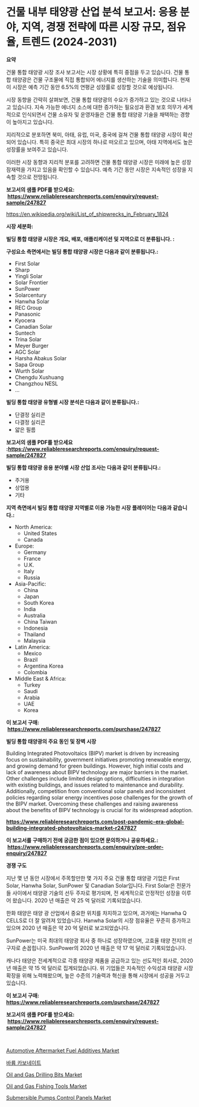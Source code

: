 <p><h1>건물 내부 태양광 산업 분석 보고서: 응용 분야, 지역, 경쟁 전략에 따른 시장 규모, 점유율, 트렌드 (2024-2031)</h1></p><p><strong>요약</strong></p>
<p><p>건물 통합 태양광 시장 조사 보고서는 시장 상황에 특히 중점을 두고 있습니다. 건물 통합 태양광은 건물 구조물에 직접 통합되어 에너지를 생산하는 기술을 의미합니다. 현재 이 시장은 예측 기간 동안 6.5%의 연평균 성장률로 성장할 것으로 예상됩니다.</p><p>시장 동향을 간략히 살펴보면, 건물 통합 태양광의 수요가 증가하고 있는 것으로 나타나고 있습니다. 지속 가능한 에너지 소스에 대한 증가하는 필요성과 환경 보호 의무가 세계적으로 인식되면서 건물 소유자 및 운영자들은 건물 통합 태양광 기술을 채택하는 경향이 높아지고 있습니다.</p><p>지리적으로 분포하면 북미, 아태, 유럽, 미국, 중국에 걸쳐 건물 통합 태양광 시장이 확산되어 있습니다. 특히 중국은 최대 시장의 하나로 떠오르고 있으며, 아태 지역에서도 높은 성장률을 보여주고 있습니다.</p><p>이러한 시장 동향과 지리적 분포를 고려하면 건물 통합 태양광 시장은 미래에 높은 성장 잠재력을 가지고 있음을 확인할 수 있습니다. 예측 기간 동안 시장은 지속적인 성장을 지속할 것으로 전망됩니다.</p></p>
<p><strong>보고서의 샘플 PDF를 받으세요: &nbsp;<a href="https://www.reliableresearchreports.com/enquiry/request-sample/247827">https://www.reliableresearchreports.com/enquiry/request-sample/247827</a></strong></p>
<p><a href="https://en.wikipedia.org/wiki/List_of_shipwrecks_in_February_1824">https://en.wikipedia.org/wiki/List_of_shipwrecks_in_February_1824</a></p>
<p><strong>시장 세분화:</strong></p>
<p><strong> 빌딩 통합 태양광 시장은 개요, 배포, 애플리케이션 및 지역으로 더 분류됩니다. :</strong></p>
<p><strong>구성요소 측면에서는 빌딩 통합 태양광 시장은 다음과 같이 분류됩니다.:</strong></p>
<p><ul><li>First Solar</li><li>Sharp</li><li>Yingli Solar</li><li>Solar Frontier</li><li>SunPower</li><li>Solarcentury</li><li>Hanwha Solar</li><li>REC Group</li><li>Panasonic</li><li>Kyocera</li><li>Canadian Solar</li><li>Suntech</li><li>Trina Solar</li><li>Meyer Burger</li><li>AGC Solar</li><li>Harsha Abakus Solar</li><li>Sapa Group</li><li>Wurth Solar</li><li>Chengdu Xushuang</li><li>Changzhou NESL</li><li>...</li></ul></p>
<p><strong> 빌딩 통합 태양광 유형별 시장 분석은 다음과 같이 분류됩니다.:</strong></p>
<p><ul><li>단결정 실리콘</li><li>다결정 실리콘</li><li>얇은 필름</li></ul></p>
<p><strong>보고서의 샘플 PDF를 받으세요 :<a href="https://www.reliableresearchreports.com/enquiry/request-sample/247827">https://www.reliableresearchreports.com/enquiry/request-sample/247827</a></strong></p>
<p><strong> 빌딩 통합 태양광 응용 분야별 시장 산업 조사는 다음과 같이 분류됩니다.:</strong></p>
<p><ul><li>주거용</li><li>상업용</li><li>기타</li></ul></p>
<p><strong>지역 측면에서 빌딩 통합 태양광 지역별로 이용 가능한 시장 플레이어는 다음과 같습니다.:</strong></p>
<p><ul>
    <li>
        North America:
        <ul>
            <li>United States</li>
            <li>Canada</li>
        </ul>
    </li>
    <li>
        Europe:
        <ul>
            <li>Germany</li>
            <li>France</li>
            <li>U.K.</li>
            <li>Italy</li>
            <li>Russia</li>
        </ul>
    </li>
    <li>
        Asia-Pacific:
        <ul>
            <li>China</li>
            <li>Japan</li>
            <li>South Korea</li>
            <li>India</li>
            <li>Australia</li>
            <li>China Taiwan</li>
            <li>Indonesia</li>
            <li>Thailand</li>
            <li>Malaysia</li>
        </ul>
    </li>
    <li>
        Latin America:
        <ul>
            <li>Mexico</li>
            <li>Brazil</li>
            <li>Argentina Korea</li>
            <li>Colombia</li>
        </ul>
    </li>
    <li>
        Middle East & Africa:
        <ul>
            <li>Turkey</li>
            <li>Saudi</li>
            <li>Arabia</li>
            <li>UAE</li>
            <li>Korea</li>
        </ul>
    </li>
    </ul></p>
<p><strong>이 보고서 구매: &nbsp;<a href="https://www.reliableresearchreports.com/purchase/247827">https://www.reliableresearchreports.com/purchase/247827</a></strong></p>
<p><strong>빌딩 통합 태양광의 주요 동인 및 장벽 시장</strong></p>
<p><p>Building Integrated Photovoltaics (BIPV) market is driven by increasing focus on sustainability, government initiatives promoting renewable energy, and growing demand for green buildings. However, high initial costs and lack of awareness about BIPV technology are major barriers in the market. Other challenges include limited design options, difficulties in integration with existing buildings, and issues related to maintenance and durability. Additionally, competition from conventional solar panels and inconsistent policies regarding solar energy incentives pose challenges for the growth of the BIPV market. Overcoming these challenges and raising awareness about the benefits of BIPV technology is crucial for its widespread adoption.</p></p>
<p><strong><a href="https://www.reliableresearchreports.com/post-pandemic-era-global-building-integrated-photovoltaics-market-r247827">https://www.reliableresearchreports.com/post-pandemic-era-global-building-integrated-photovoltaics-market-r247827</a></strong></p>
<p><strong>이 보고서를 구매하기 전에 궁금한 점이 있으면 문의하거나 공유하세요.: &nbsp;<a href="https://www.reliableresearchreports.com/enquiry/pre-order-enquiry/247827">https://www.reliableresearchreports.com/enquiry/pre-order-enquiry/247827</a></strong></p>
<p><strong>경쟁 구도</strong></p>
<p><p>지난 몇 년 동안 시장에서 주목할만한 몇 가지 주요 건물 통합 태양광 기업은 First Solar, Hanwha Solar, SunPower 및 Canadian Solar입니다. First Solar은 전문가들 사이에서 태양광 기술의 선두 주자로 평가되며, 전 세계적으로 안정적인 성장을 이루어 왔습니다. 2020 년 매출은 약 25 억 달러로 기록되었습니다.</p><p>한화 태양은 태양 광 산업에서 중요한 위치를 차지하고 있으며, 과거에는 Hanwha Q CELLS로 더 잘 알려져 있었습니다. Hanwha Solar의 시장 점유율은 꾸준히 증가하고 있으며 2020 년 매출은 약 20 억 달러로 보고되었습니다.</p><p>SunPower는 미국 최대의 태양광 회사 중 하나로 성장하였으며, 고효율 태양 전지의 선구자로 손꼽힙니다. SunPower의 2020 년 매출은 약 17 억 달러로 기록되었습니다.</p><p>캐나다 태양은 전세계적으로 각종 태양광 제품을 공급하고 있는 선도적인 회사로, 2020 년 매출은 약 15 억 달러로 집계되었습니다. 위 기업들은 지속적인 수익성과 태양광 시장 확장을 위해 노력해왔으며, 높은 수준의 기술력과 혁신을 통해 시장에서 성공을 거두고 있습니다.</p></p>
<p><strong>이 보고서 구매: &nbsp; <a href="https://www.reliableresearchreports.com/purchase/247827">https://www.reliableresearchreports.com/purchase/247827</a></strong></p>
<p><strong>보고서의 샘플 PDF를 받으세요: &nbsp;<a href="https://www.reliableresearchreports.com/enquiry/request-sample/247827">https://www.reliableresearchreports.com/enquiry/request-sample/247827</a></strong><strong></strong></p>
<p>&nbsp;</p>
<p><p><a href="https://medium.com/@penelope.lee568/global-automotive-aftermarket-fuel-additives-market-status-2024-2031-and-forecast-by-region-c298ebcb3a6a">Automotive Aftermarket Fuel Additives Market</a></p><p><a href="https://github.com/sougarounis/Market-Research-Report-List-5/blob/main/104392962109.md">바륨 카보네이트</a></p><p><a href="https://issuu.com/reportprime-2/docs/oil-and-gas-drilling-bits-market-size-2030.pptx">Oil and Gas Drilling Bits Market</a></p><p><a href="https://issuu.com/reportprime-2/docs/oil-and-gas-fishing-tools-market-size-2030.pptx">Oil and Gas Fishing Tools Market</a></p><p><a href="https://www.linkedin.com/pulse/global-submersible-pumps-control-panels-market-focus-application-o2nkc">Submersible Pumps Control Panels Market</a></p></p>